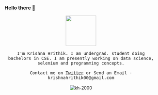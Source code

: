 ### Hello there 👋

<p align="center">
  <img src="https://www.postoast.com/wp-content/uploads/2018/08/Iron-Man-GIF.gif" width="100px">
  <br><br>
  <samp>
  I'm Krishna Hrithik. I am undergrad. student doing bachelors in CSE. I am presently working on data science, selenium and programming concepts.  
     <br><br>Contact me on <a href="https://twitter.com/krishnahrithik1">Twitter</a> or <c>Send an Email - krishnahrithik00@gmail.com</c>
  </samp>
<br><br>
    <img src="https://komarev.com/ghpvc/?username=kh-2000&label=Views&color=green&style=plastic" alt="kh-2000"/>
</p>

<!--
**kh-2000/kh-2000** is a ✨ _special_ ✨ repository because its `README.md` (this file) appears on your GitHub profile.

Here are some ideas to get you started:

- 🔭 I’m currently working on ...
- 🌱 I’m currently learning ...
- 👯 I’m looking to collaborate on ...
- 🤔 I’m looking for help with ...
- 💬 Ask me about ...
- 📫 How to reach me: ...
- 😄 Pronouns: ...
- ⚡ Fun fact: ...
-->
